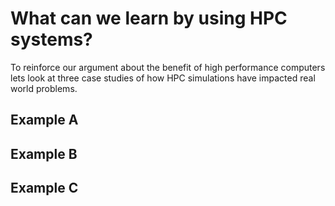 # What can we learn by using HPC systems?

To reinforce our argument about the benefit of high performance computers lets look at three case studies of how HPC simulations have impacted real world problems.

## Example A


## Example B


## Example C